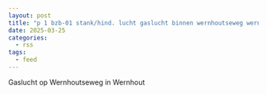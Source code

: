 ```yaml
---
layout: post
title: "p 1 bzb-01 stank/hind. lucht gaslucht binnen wernhoutseweg wernhout 203231"
date: 2025-03-25
categories: 
  - rss
tags: 
  - feed
---
```


Gaslucht op Wernhoutseweg in Wernhout
